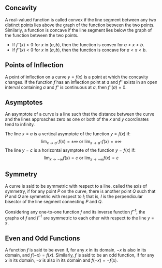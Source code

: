 ## Concavity
A real-valued function is called convex if the line segment between any two distinct points lies above the graph of the function between the two points. Similarly, a function is concave if the line segment lies below the graph of the function between the two points.
- If $f''(x) > 0$ for $x$ in $(a,b)$, then the function is convex for $a < x < b$.
- If $f''(x) < 0$ for $x$ in $(a,b)$, then the function is concave for $a < x < b$.

## Points of Inflection
A point of inflection on a curve $y = f(x)$ is a point at which the concavity changes. If the function $f$ has an inflection point at $a$ and $f''$ exists in an open interval containing $a$ and $f''$ is continuous at $a$, then $f''(a) = 0$.

## Asymptotes
An asymptote of a curve is a line such that the distance between the curve and the lines approaches zero as one or both of the $x$ and $y$ coordinates tend to infinity.

The line $x = a$ is a vertical asymptote of the function $y = f(x)$ if:
$$
\lim_{x \to a^-} f(x) = \pm \infty \text{ or } \lim_{x \to a^+} f(x) = \pm \infty
$$ The line $y = c$ is a horizontal asymptote of the function $y = f(x)$ if:
$$
\lim_{x \to -\infty} f(x) = c \text{ or } \lim_{x \to +\infty} f(x) = c
$$
## Symmetry
A curve is said to be symmetric with respect to a line, called the axis of symmetry, if for any point $P$ on the curve, there is another point $Q$ such that $P$ and $Q$ are symmetric with respect to $l$; that is, $l$ is the perpendicular bisector of the line segment connecting $P$ and $Q$.

Considering any one-to-one function $f$ and its inverse function $f^{-1}$, the graphs of $f$ and $f^{-1}$ are symmetric to each other with respect to the line $y = x$.

## Even and Odd Functions
A function $f$ is said to be even if, for any $x$ in its domain, $-x$ is also in its domain, and $f(-x) = f(x)$. Similarly, $f$ is said to be an odd function, if for any $x$ in its domain, $-x$ is also in its domain and $f(-x) = -f(x)$.
